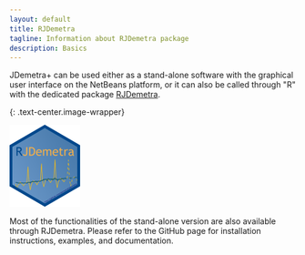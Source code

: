 ```yaml
---
layout: default
title: RJDemetra
tagline: Information about RJDemetra package
description: Basics
---
```



JDemetra+ can be used either as a stand-alone software with the graphical user interface on the NetBeans platform, or it can also be called through "R" with the dedicated package [RJDemetra](https://github.com/jdemetra/rjdemetra).

{: .text-center.image-wrapper}

![Text](/assets/img/RJDemetra.png)

Most of the functionalities of the stand-alone version are also available through RJDemetra. Please refer to the GitHub page for installation instructions, examples, and documentation.
